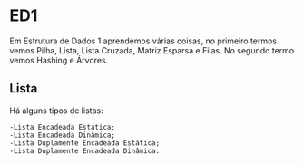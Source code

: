 # ED1
 
 Em Estrutura de Dados 1 aprendemos várias coisas, no primeiro termos vemos Pilha, Lista, Lista Cruzada, Matriz Esparsa e Filas. No segundo termo vemos Hashing e Árvores.

## Lista

 Há alguns tipos de listas: 
 
    -Lista Encadeada Estática;
    -Lista Encadeada Dinâmica;
    -Lista Duplamente Encadeada Estática;
    -Lista Duplamente Encadeada Dinâmica.
